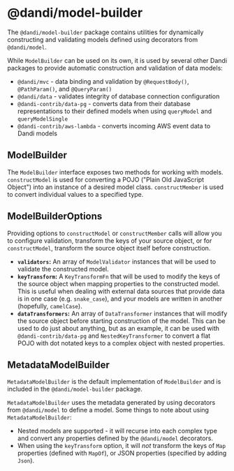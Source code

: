 # @dandi/model-builder

The `@dandi/model-builder` package contains utilities for dynamically
constructing and validating models defined using decorators from
`@dandi/model`.

While `ModelBuilder` can be used on its own, it is used by several other
Dandi packages to provide automatic construction and validation of
data models:

- `@dandi/mvc` - data binding and validation by `@RequestBody()`,
  `@PathParam()`, and `@QueryParam()`
- `@dandi/data` - validates integrity of database connection configuration
- `@dandi-contrib/data-pg` - converts data from their database representations
  to their defined models when using `queryModel` and `queryModelSingle`
- `@dandi-contrib/aws-lambda` - converts incoming AWS event data to Dandi
  models

## ModelBuilder

The `ModelBuilder` interface exposes two methods for working with models.
`constructModel` is used for converting a POJO ("Plain Old JavaScript
Object") into an instance of a desired model class. `constructMember` is
used to convert individual values to a specified type.

## ModelBuilderOptions

Providing options to `constructModel` or `constructMember` calls will
allow you to configure validation, transform the keys of your source
object, or for `constructModel`, transform the source object itself
before construction.

- **`validators`:** An array of `ModelValidator` instances that will be
  used to validate the constructed model.
- **`keyTransform`:** A `KeyTransformFn` that will be used to modify the
  keys of the source object when mapping properties to the constructed
  model. This is useful when dealing with external data sources that
  provide data is in one case (e.g. `snake_case`), and your models are
  written in another (hopefully, `camelCase`).
- **`dataTransformers`:** An array of `DataTransformer` instances that
  will modify the source object before starting construction of the model.
  This can be used to do just about anything, but as an example, it can
  be used with `@dandi-contrib/data-pg` and `NestedKeyTransformer` to convert a
  flat POJO with dot notated keys to a complex object with nested
  properties.

## MetadataModelBuilder

`MetadataModelBuilder` is the default implementation of `ModelBuilder`
and is included in the `@dandi/model-builder` package.

`MetadataModelBuilder` uses the metadata generated by using decorators
from `@dandi/model` to define a model. Some things to note about using
`MetadataModelBuilder`:

- Nested models are supported - it will recurse into each complex type
  and convert any properties defined by the `@dandi/model` decorators.
- When using the `keyTransform` option, it will _not_ transform the keys
  of `Map` properties (defined with `MapOf`), or JSON properties
  (specified by adding `Json`).
